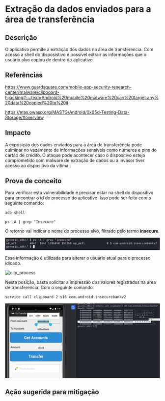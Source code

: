 # Extração da dados enviados para a área de transferência

## Descrição

O aplicativo permite a extração dos dados na área de transferencia. Com acesso a shell do disposistivo é possível extrair as informações que o usuário alvo copiou de dentro do aplicativo.

## Referências

https://www.guardsquare.com/mobile-app-security-research-center/malware/clipboard-hijacking#:~:text=Android%20mobile%20malware%20can%20target,any%20data%20copied%20to%20it.

https://mas.owasp.org/MASTG/Android/0x05d-Testing-Data-Storage/#overview

## Impacto

A exposição dos dados enviados para a área de transferência pode culminar no vazamento de informações sensíveis como números e pins do cartão de crédito. O ataque pode acontecer caso o dispositivo esteja comprometido com malware de extração de dados ou a invasor tiver acesso ao dispositivo da vítima. 

## Prova de conceito

Para verificar esta vulnerabilidade é precisar estar na shell do dispositivo para encontrar o id do processo do aplicativo. Isso pode ser feito com o seguinte comando: 

```
adb shell
```

```
ps -A | grep "Insecure"
```
O retorno vai indicar o nome do processo alvo, filtrado pelo termo **insecure**. 

![clip_chell](.img/clip_shell.png)

Essa informação é utilizada para alterar o usuário atual para o processo idicado.

![clip_process](.img/clip_process.png)

Nesta posição, basta solicitar a impressão dos valores registrados na área de transferencia. Com o seguinte comando:

```
service call clipboard 2 s16 com.android.insecurebankv2
```

![clip_transf](.img/clip_transf.png)

## Ação sugerida para mitigação
